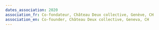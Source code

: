 ```yaml
---
dates_association: 2020
association_fr: Co-fondateur, Château Deux collective, Genève, CH
association_en: Co-founder, Château Deux collective, Geneva, CH
---
```


